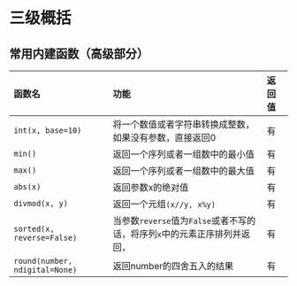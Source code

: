 # 三级概括

## 常用内建函数（高级部分）

|函数名|功能|返回值|
|:-------|:---------------------------------------|:-----|
|`int(x, base=10)`|将一个数值或者字符串转换成整数，如果没有参数，直接返回0|有|
|`min()`|返回一个序列或者一组数中的最小值|有|
|`max()`|返回一个序列或者一组数中的最大值|有|
|`abs(x)`|返回参数x的绝对值|有|
|`divmod(x, y)`|返回一个元组`(x//y, x%y)`|有|
|`sorted(x, reverse=False)`|当参数`reverse`值为`False`或者不写的话，将序列`x`中的元素正序排列并返回，|有|
|`round(number, ndigital=None)`|返回number的四舍五入的结果|有|
